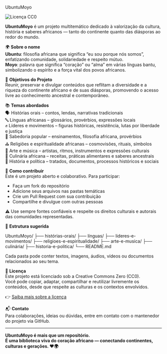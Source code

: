 UbuntuMoyo

![Licença CC0](https://licensebuttons.net/p/zero/1.0/88x31.png)

**UbuntuMoyo** é um projeto multitemático dedicado à valorização da cultura, história e saberes africanos — tanto do continente quanto das diásporas ao redor do mundo.

🌍 **Sobre o nome**  
**Ubuntu**: filosofia africana que significa “eu sou porque nós somos”, enfatizando comunidade, solidariedade e respeito mútuo.  
**Moyo**: palavra que significa “coração” ou “alma” em várias línguas bantu, simbolizando o espírito e a força vital dos povos africanos.

🎯 **Objetivos do Projeto**  
Reunir, preservar e divulgar conteúdos que reflitam a diversidade e a riqueza do continente africano e de suas diásporas, promovendo o acesso livre ao conhecimento ancestral e contemporâneo.

📚 **Temas abordados**  
🗣️ Histórias orais – contos, lendas, narrativas tradicionais  
🔤 Línguas africanas – glossários, provérbios, expressões locais  
✊ Líderes e movimentos – figuras históricas, resistência, lutas por liberdade e justiça  
🧠 Sabedoria popular – ensinamentos, filosofia africana, provérbios  
⛪ Religiões e espiritualidade africanas – cosmovisões, rituais, símbolos  
🎨 Arte e música – artistas, ritmos, instrumentos e expressões culturais  
🍲 Culinária africana – receitas, práticas alimentares e saberes ancestrais  
📰 História e política – tratados, documentos, processos históricos e sociais

🤝 **Como contribuir**  
Este é um projeto aberto e colaborativo. Para participar:

- Faça um fork do repositório  
- Adicione seus arquivos nas pastas temáticas  
- Crie um Pull Request com sua contribuição  
- Compartilhe e divulgue com outras pessoas  

⚠️ Use sempre fontes confiáveis e respeite os direitos culturais e autorais das comunidades representadas.

📁 **Estrutura sugerida**

UbuntuMoyo/
├── histórias-orais/
├── línguas/
├── lideres-e-movimentos/
├── religioes-e-espiritualidade/
├── arte-e-musica/
├── culinária/
├── historia-e-politica/
└── README.md

Cada pasta pode conter textos, imagens, áudios, vídeos ou documentos relacionados ao seu tema.

📝 **Licença**  
Este projeto está licenciado sob a Creative Commons Zero (CC0).  
Você pode copiar, adaptar, compartilhar e reutilizar livremente os conteúdos, desde que respeite as culturas e os contextos envolvidos.

👉 [Saiba mais sobre a licença](https://creativecommons.org/publicdomain/zero/1.0/deed.pt)

📬 **Contato**  
Para colaborações, ideias ou dúvidas, entre em contato com o mantenedor do projeto via GitHub.

---

**UbuntuMoyo é mais que um repositório.  
É uma biblioteca viva do coração africano — conectando continentes, culturas e gerações. ❤️🌍**
